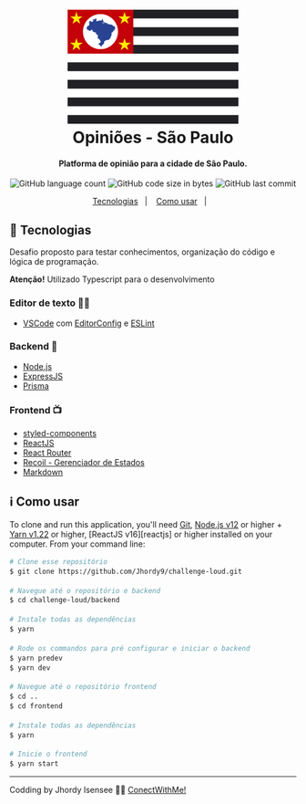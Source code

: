 <h1 align="center">
    <img alt="GoStack" src="https://github.com/Jhordy9/challenge-loud/blob/master/frontend/assets/sp.svg" height="200" />
    <br>
    Opiniões - São Paulo
</h1>

<h4 align="center">
  Platforma de opinião para a cidade de São Paulo.
</h4>
<p align="center">
  
  <img alt="GitHub language count" src="https://img.shields.io/github/languages/count/jhordy9/challenge-loud">
  
  <img alt="GitHub code size in bytes" src="https://img.shields.io/github/languages/code-size/jhordy9/challenge-loud">
  
  <img alt="GitHub last commit" src="https://img.shields.io/github/last-commit/jhordy9/challenge-loud">
 

<p align="center">
  <a href="#rocket-technologies">Tecnologias</a>&nbsp;&nbsp;&nbsp;|&nbsp;&nbsp;&nbsp;
  <a href="#information_source-how-to-use">Como usar</a>&nbsp;&nbsp;&nbsp;|&nbsp;&nbsp;&nbsp;
</p>

## :rocket: Tecnologias

Desafio proposto para testar conhecimentos, organização do código e lógica de programação.

<p><b>Atenção!</b> Utilizado Typescript para o desenvolvimento</p>

<h3>Editor de texto 👨‍💻</h3>

-  [VSCode][vc] com [EditorConfig][vceditconfig] e [ESLint][vceslint]

<h3>Backend 💾</h3>

-  [Node.js](https://nodejs.org/en/)
-  [ExpressJS](https://expressjs.com/)
-  [Prisma](https://www.prisma.io/)

<h3>Frontend 📺</h3>

-  [styled-components](https://www.styled-components.com/)
-  [ReactJS](https://reactjs.org/)
-  [React Router](https://github.com/ReactTraining/react-router)
-  [Recoil - Gerenciador de Estados](https://recoiljs.org/)
-  [Markdown](https://github.com/andrerpena/react-mde)

## :information_source: Como usar

To clone and run this application, you'll need [Git](https://git-scm.com), [Node.js v12][nodejs] or higher + [Yarn v1.22][yarn] or higher, [ReactJS v16][reactjs] or higher installed on your computer. From your command line:

```bash
# Clone esse repositório
$ git clone https://github.com/Jhordy9/challenge-loud.git

# Navegue até o repositório e backend
$ cd challenge-loud/backend

# Instale todas as dependências
$ yarn

# Rode os commandos para pré configurar e iniciar o backend
$ yarn predev
$ yarn dev

# Navegue até o repositório frontend
$ cd ..
$ cd frontend

# Instale todas as dependências
$ yarn

# Inicie o frontend
$ yarn start
```

---

Codding by Jhordy Isensee 👨‍💻 [ConectWithMe!](https://www.linkedin.com/in/jhordyisensee/)

[nodejs]: https://nodejs.org/
[yarn]: https://yarnpkg.com/
[vc]: https://code.visualstudio.com/
[vceditconfig]: https://marketplace.visualstudio.com/items?itemName=EditorConfig.EditorConfig
[vceslint]: https://marketplace.visualstudio.com/items?itemName=dbaeumer.vscode-eslint
